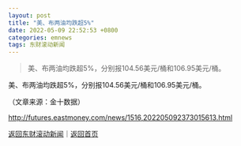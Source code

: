 ```yaml
---
layout: post
title: "美、布两油均跌超5%"
date: 2022-05-09 22:52:53 +0800
categories: emnews
tags: 东财滚动新闻
---
```

> 美、布两油均跌超5%，分别报104.56美元/桶和106.95美元/桶。

<p>美、布两油均跌超5%，分别报104.56美元/桶和106.95美元/桶。</p><p class="em_media">（文章来源：金十数据）</p>

<http://futures.eastmoney.com/news/1516,202205092373015613.html>

[返回东财滚动新闻](//finews.withounder.com/emnews/)｜[返回首页](//finews.withounder.com/)